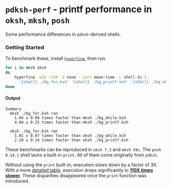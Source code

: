 # `pdksh-perf` - printf performance in `oksh`, `mksh`, `posh`

Some performance differences in `pdksh`-derived shells.

### Getting Started

To benchmark these, install [`hyperfine`], then run:

```sh
for i in mksh oksh
do
    hyperfine -w32 -r64 -S none --sort mean-time -L shell $i \
      '{shell} ./bg_for.ksh' '{shell} ./bg_printf.ksh' '{shell} ./bg_while.ksh'
done
```

#### Output

```log
Summary
  mksh ./bg_for.ksh ran
    1.04 ± 0.08 times faster than mksh ./bg_while.ksh
    4.04 ± 0.25 times faster than mksh ./bg_printf.ksh

  oksh ./bg_for.ksh ran
    1.01 ± 0.07 times faster than oksh ./bg_while.ksh
    2.20 ± 0.14 times faster than oksh ./bg_printf.ksh
```

These benchmarks can be reproduced in `oksh 7.3` and `mksh 59c`. The `posh 0.14.1` shell lacks a built-in `print`. All of them come originally from `pdksh`.

Without using the `print` built-in, execution slows down by a factor of 3X. With a more [detailed table], execution drops significantly to **[110X times slower]**. These disparities disappeared once the `print` function was introduced.

[`hyperfine`]: https://github.com/sharkdp/hyperfine/tree/master
[detailed table]: https://github.com/Neved4/color.sh/blob/main/src/color.sh
[110X times slower]: https://github.com/Neved4/color.sh/blob/main/src/bench.md
